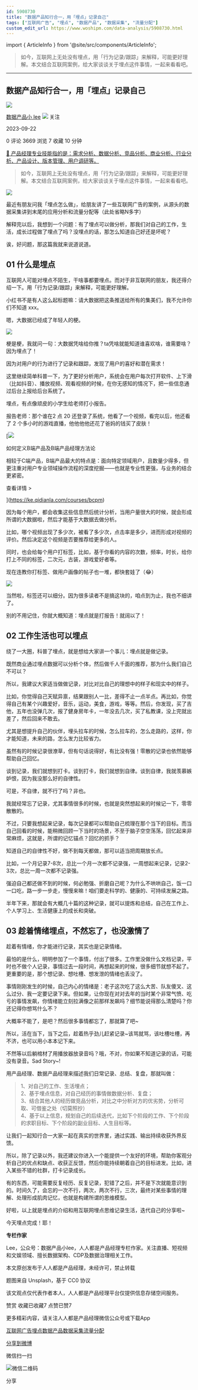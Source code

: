 ```yaml
---
id: 5908730
title: "数据产品知行合一，用「埋点」记录自己"
tags: ["互联网广告", "埋点", "数据产品", "数据采集", "流量分配"]
custom_edit_url: https://www.woshipm.com/data-analysis/5908730.html
---
```

import { ArticleInfo } from '@site/src/components/ArticleInfo';

<ArticleInfo
    author="数据产品小 lee"
    authorLink="https://www.woshipm.com/u/786110"
    published="2023-09-22"
    views={3669}
    comments={0}
    collects={7}
/>

> 如今，互联网上无处没有埋点，用「行为记录/跟踪」来解释，可能更好理解。本文结合互联网案例，给大家谈谈关于埋点这件事情，一起来看看吧。

---

## 数据产品知行合一，用「埋点」记录自己

[![](https://static.woshipm.com/view/woshipm_api_def_20230529121337_2207.jpg?imageView2/1/w/72/h/72/q/100)](https://www.woshipm.com/u/786110)

[数据产品小 lee](https://www.woshipm.com/u/786110) ![](https://static.woshipm.com/tag/1121_1@2x.png) 关注

2023-09-22

0 评论 3669 浏览 7 收藏 10 分钟

[🔗 产品经理专业技能指的是：需求分析、数据分析、竞品分析、商业分析、行业分析、产品设计、版本管理、用户调研等。](https://ke.qidianla.com/courses/90pm)

> 如今，互联网上无处没有埋点，用「行为记录/跟踪」来解释，可能更好理解。本文结合互联网案例，给大家谈谈关于埋点这件事情，一起来看看吧。

![](https://image.woshipm.com/2023/04/14/a1997136-da9e-11ed-aee8-00163e0b5ff3.png)

最近有朋友问我「埋点怎么做」，给朋友讲了一些互联网广告的案例，从源头的数据采集讲到末尾的应用分析和流量分配等（此处省略N多字）

解释完以后，我想到一个问题：有了埋点可以做分析，那我们对自己的工作，生活，成长过程做了埋点了吗？没埋点的话，那怎么知道自己好还是坏呢？

诶，好问题，那这篇我就来说道说道。

## 01 什么是埋点

互联网人可能对埋点不陌生，干啥事都要埋点。而对于非互联网的朋友，我还得介绍一下。用「行为记录/跟踪」来解释，可能更好理解。

小红书不是有人这么起标题嘛：请大数据把这条推送给所有的集美们，我不允许你们不知道 xxx。

嗯，大数据已经成了年轻人的梗。

![](https://image.woshipm.com/wp-files/2023/09/rJJ9mUsvJ21EIrWJkR5i.png)

梗是梗，我就问一句：大数据凭啥给你推？ta凭啥就能知道谁喜欢啥，谁需要啥？  
因为埋点了！

因为对用户的行为进行了记录和跟踪，发现了用户的喜好和潜在需求！

这里继续简单科普一下，为了更好分析用户，系统会在用户每次打开软件、上下滑（比如抖音）、播放视频、观看视频的时候，在你无感知的情况下，把一些信息通过后台上报给后台系统了。

埋点，有点像顽皮的小学生给老师打小报告。

报告老师：那个谁在2 点 20 还登录了系统，他看了一个视频，看完以后，他还看了 2 个多小时的游戏直播，他他他他还花了爸妈的钱买了皮肤！

[![](https://image.woshipm.com/2023/08/02/72b77e4e-30e3-11ee-88e7-00163e0b5ff3.png)

如何定义B端产品及B端产品经理方法论

相较于C端产品，B端产品最大的特点是：面向特定领域用户，且数量少得多，但更注重对用户专业领域操作流程的深度挖掘——也就是专业性更强，与业务的结合更紧密。

查看详情 >

](https://ke.qidianla.com/courses/bcpm)

因为每个用户，都会收集这些信息然后统计分析，当用户量很大的时候，就会形成所谓的大数据啦，然后才能基于大数据去做分析。

比如，哪个视频出现了多少次，被看了多少次，点击率是多少，进而形成对视频的评价。然后决定这个视频是否要推荐给更多的人。

同时，也会给每个用户打标签，比如，基于你看的内容的次数，频率，时长，给你打上不同的标签，二次元，古装，游戏爱好者等。

现在连教你打标签、做用户画像的帖子也一堆，都快套娃了（😂）

![](https://image.woshipm.com/wp-files/2023/09/nOdPHcEvd3kVz7llevvf.png)

当然啦，标签还可以细分。因为很多读者不是搞这块的，咱点到为止，我也不细讲了。

别的不用记住，你就大概知道：埋点就是打报告！就阔以了！

## 02 工作生活也可以埋点

绕了一大圈，科普了埋点，就是想给大家讲一个事儿：埋点就是做记录。

既然商业通过埋点数据可以分析个体，然后做千人千面的推荐，那为什么我们自己不可以？

所以，我建议大家适当做做记录，对比对比自己的理想中的样子和现实中的样子。

比如，你觉得自己天赋异禀，结果跟别人一比，差得不止一点半点。再比如，你觉得自己有某个兴趣爱好，音乐，运动，美食，游戏，等等。然后，你发现，买了吉他，五年也没弹几次，报了健身房年卡，一年没去几次，买了私教课，没上完就出差了，然后回来不敢去。

尤其是想提升自己的伙伴，埋头拉车的时候，怎么拉车的，怎么走路的，这样，你才能知道，未来的路，怎么发力比较省力。

虽然有的时候记录很潦草，但有句话说得好，有比没有强！零散的记录也依然能够帮助自己回忆。

谈到记录，我们就想到打卡。谈到打卡，我们就想到自律。谈到自律，我就羡慕嫉妒恨，因为我没那么好的自律性。

可是，不自律，就不行了吗？非也。

我就经常忘了记录，尤其事情很多的时候，也就是突然想起来的时候记一下，零零散散的。

不过，只要我想起来记录，每次记录都可以帮助自己梳理在那个当下的目标。而当自己回看的时候，能稍微回顾一下当时的场景，不至于脑子空空荡荡，回忆起来非常麻烦，这就是，所谓的记忆锚点？回忆的抓手？

知道自己的自律性不好，做不到每天都做，那可以适当把周期放长点。

比如，一个月记录7-8次，总比一个月一次都不记录强，一周想起来记录，记录2-3次，总比一周一次都不记录强。

强迫自己都还做不到的时候，何必勉强、折磨自己呢？为什么不哄哄自己，饭一口一口吃，路一步一步走，慢慢来嘛！咱们要走科学的、健康的、可持续发展之路。

半年下来，那就会有大概几十篇的这种记录，就可以提炼和总结，自己在工作上、个人学习上、生活健康上的成长和突破。

## 03 趁着情绪埋点，不然忘了，也没激情了

趁着有情绪，你才能进行记录，其实也是记录情绪。

最怕的是什么，明明参加了一个事情，付出了很多。工作里没做什么文档记录，平时也不做个人记录，事情过去一段时间，再想起来的时候，很多细节就想不起了。更重要的是，那个想记录、想吐槽、想发泄的情绪也丢没了。

事情刚刚发生的时候，自己内心的情绪是：老子这次吃了这么大苦、队友傻叉、这么过分、我一定要记录下来。但如果，让你现在对对去年的当时某个非常气愤、吃亏的事情发飙，你情绪能立刻拉满像之前那样发飙吗？细节能说得那么清楚吗？你还记得你想骂什么不？

大概率不能了，是吧？然后很多事情都忘了，那就算了吧~

所以，活在当下，当下之后，趁着热乎劲儿赶紧记录~该骂就骂，该吐槽吐槽，再不济，也可以用小本本记下来。

不然等以后躺棺材了用播放器放录音吗？哦，不对，你如果不知道记录的话，可能没有录音。Sad Story~!

用产品经理、数据产品经理来描述我们日常记录、总结、复盘，那就叫做：

> 1、对自己的工作、生活埋点；  
> 2、基于埋点信息，对自己经历的事情做数据分析、复盘；  
> 3、结合其他人的经历做竞品分析，对比之中分析对方的优劣势，分析可取、可借鉴之处（切莫照抄）  
> 4、基于以上信息，规划自己的后续迭代，比如下个阶段的工作、下个阶段的求职目标、下个阶段的副业目标、人生目标等。

让我们一起知行合一大家一起在真实的世界里，通过实践、输出持续收获外界反馈。

所以，除了记录以外，我还建议你进入一个能提供一个友好的环境，帮助你客观分析自己的优点和缺点、收获正反馈，然后你能持续朝着自己的目标进发。比如，进入某些不错的社群，打卡记录成长。

有的东西，可能需要反复经历、反复记录，犯错了之后，并不是下次就能意识到的。时间久了，会忘的一次不行，两次，两次不行，三次，最终对某些事情的理解、处理形成肌肉记忆，也就是构建所谓的思维模型。

好啦，以上就是埋点的介绍和用互联网埋点思维记录生活，迭代自己的分享啦~

今天埋点完成！耶！

**专栏作家**

Lee，公众号：数据产品小lee，人人都是产品经理专栏作家。关注直播、短视频和文娱领域、擅长数据架构、CDP及数据治理相关工作。

本文原创发布于人人都是产品经理，未经许可，禁止转载

题图来自 Unsplash，基于 CC0 协议

该文观点仅代表作者本人，人人都是产品经理平台仅提供信息存储空间服务。

赞赏 收藏已收藏7 点赞已赞7

更多精彩内容，请关注人人都是产品经理微信公众号或下载App

[互联网广告](https://www.woshipm.com/tag/%e4%ba%92%e8%81%94%e7%bd%91%e5%b9%bf%e5%91%8a)[埋点](https://www.woshipm.com/tag/%e5%9f%8b%e7%82%b9)[数据产品](https://www.woshipm.com/tag/%e6%95%b0%e6%8d%ae%e4%ba%a7%e5%93%81)[数据采集](https://www.woshipm.com/tag/%e6%95%b0%e6%8d%ae%e9%87%87%e9%9b%86)[流量分配](https://www.woshipm.com/tag/%e6%b5%81%e9%87%8f%e5%88%86%e9%85%8d)

[分享到微博](https://service.weibo.com/share/share.php?appkey=2775287854&title=数据产品知行合一，用「埋点」记录自己&url=https://www.woshipm.com/data-analysis/5908730.html&pic=https://image.woshipm.com/2023/04/14/a1997136-da9e-11ed-aee8-00163e0b5ff3.png)

微信扫一扫

![微信二维码](https://api.pwmqr.com/qrcode/create/?url=https://www.woshipm.com/data-analysis/5908730.html)

分享